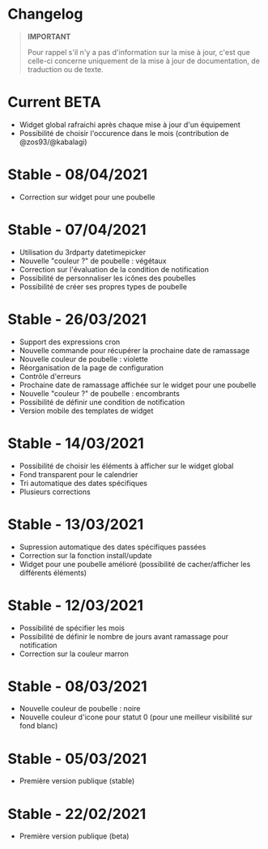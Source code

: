 # Changelog

>**IMPORTANT**
>
>Pour rappel s'il n'y a pas d'information sur la mise à jour, c'est que celle-ci concerne uniquement de la mise à jour de documentation, de traduction ou de texte.

# Current BETA
- Widget global rafraichi après chaque mise à jour d'un équipement 
- Possibilité de choisir l'occurence dans le mois (contribution de @zos93/@kabalagi)

# Stable - 08/04/2021
- Correction sur widget pour une poubelle

# Stable - 07/04/2021
- Utilisation du 3rdparty datetimepicker
- Nouvelle "couleur ?" de poubelle : végétaux
- Correction sur l'évaluation de la condition de notification
- Possibilité de personnaliser les icônes des poubelles
- Possibilité de créer ses propres types de poubelle

# Stable - 26/03/2021
- Support des expressions cron
- Nouvelle commande pour récupérer la prochaine date de ramassage
- Nouvelle couleur de poubelle : violette
- Réorganisation de la page de configuration
- Contrôle d'erreurs
- Prochaine date de ramassage affichée sur le widget pour une poubelle
- Nouvelle "couleur ?" de poubelle : encombrants
- Possibilité de définir une condition de notification
- Version mobile des templates de widget

# Stable - 14/03/2021
- Possibilité de choisir les éléments à afficher sur le widget global
- Fond transparent pour le calendrier
- Tri automatique des dates spécifiques
- Plusieurs corrections

# Stable - 13/03/2021
- Supression automatique des dates spécifiques passées
- Correction sur la fonction install/update
- Widget pour une poubelle amélioré (possibilité de cacher/afficher les différents éléments)

# Stable - 12/03/2021
- Possibilité de spécifier les mois
- Possibilité de définir le nombre de jours avant ramassage pour notification
- Correction sur la couleur marron

# Stable - 08/03/2021
- Nouvelle couleur de poubelle : noire
- Nouvelle couleur d'icone pour statut 0 (pour une meilleur visibilité sur fond blanc)

# Stable - 05/03/2021
- Première version publique (stable)

# Stable - 22/02/2021
- Première version publique (beta)

